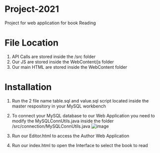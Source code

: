 # Project-2021
Project for web application for book Reading

# File Location
1. API Calls are stored inside the /src folder
2. Our JS are stored inside the WebContent/js folder
3. Our main HTML are stored inside the WebContent folder

# Installation
1. Run the 2 file name table.sql and value.sql script located inside the master respository in your MySQL workbench
2. To connect your MySQL database to our Web Application you need to modify the MySQLConnUtils.java inside the folder /src/connection/MySQLConnUtils.java
![image](https://user-images.githubusercontent.com/44689087/138422829-262d34d0-8fb7-4f69-9f87-71ba82d31f8e.png)

4. Run our Editor.html to access the Author Web Application
5. Run our index.html to open the Interface to select the book to read

